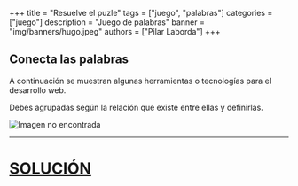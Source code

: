 +++
title = "Resuelve el puzle"
tags = ["juego", "palabras"]
categories = ["juego"]
description = "Juego de palabras"
banner = "img/banners/hugo.jpeg"
authors = ["Pilar Laborda"]
+++

## Conecta las palabras

A continuación se muestran algunas herramientas o tecnologías para el desarrollo web. 

Debes agrupadas según la relación que existe entre ellas y definirlas.

![Imagen no encontrada](/img/juego.png "puzzle")

---

 # [**SOLUCIÓN**](/ocio_solucion/)

